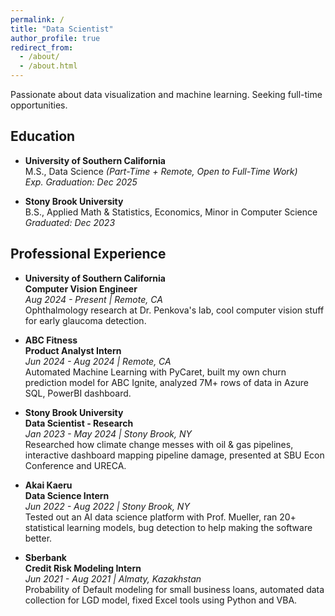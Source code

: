 ```yaml
---
permalink: /
title: "Data Scientist"
author_profile: true
redirect_from: 
  - /about/
  - /about.html
---
```


Passionate about data visualization and machine learning. Seeking full-time opportunities.

Education
---
- **University of Southern California**  
  M.S., Data Science *(Part-Time + Remote, Open to Full-Time Work)*  
  *Exp. Graduation: Dec 2025*
  
- **Stony Brook University**  
  B.S., Applied Math & Statistics, Economics, Minor in Computer Science  
  *Graduated: Dec 2023*

Professional Experience
---
- **University of Southern California**  
  **Computer Vision Engineer**  
  *Aug 2024 - Present | Remote, CA*  
  Ophthalmology research at Dr. Penkova's lab, cool computer vision stuff for early glaucoma detection.

- **ABC Fitness**  
  **Product Analyst Intern**  
  *Jun 2024 - Aug 2024 | Remote, CA*  
  Automated Machine Learning with PyCaret, built my own churn prediction model for ABC Ignite, analyzed 7M+ rows of data in Azure SQL, PowerBI dashboard.

- **Stony Brook University**  
  **Data Scientist - Research**  
  *Jan 2023 - May 2024 | Stony Brook, NY*  
  Researched how climate change messes with oil & gas pipelines, interactive dashboard mapping pipeline damage, presented at SBU Econ Conference and URECA.

- **Akai Kaeru**  
  **Data Science Intern**  
  *Jun 2022 - Aug 2022 | Stony Brook, NY*  
  Tested out an AI data science platform with Prof. Mueller, ran 20+ statistical learning models, bug detection to help making the software better.

- **Sberbank**  
  **Credit Risk Modeling Intern**  
  *Jun 2021 - Aug 2021 | Almaty, Kazakhstan*  
  Probability of Default modeling for small business loans, automated data collection for LGD model, fixed Excel tools using Python and VBA.

